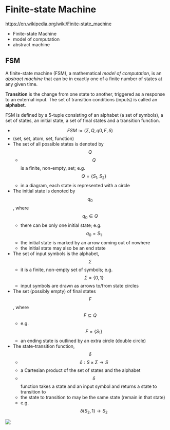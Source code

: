 # Finite-state Machine

https://en.wikipedia.org/wiki/Finite-state_machine

- Finite-state Machine
- model of computation
- abstract machine


## FSM
A finite-state machine (FSM), a mathematical *model of computation*, is an *abstract machine* that can be in exactly one of a finite number of states at any given time.

**Transition** is the change from one state to another, triggered as a response to an external input. The set of transition conditions (inputs) is called an **alphabet**.

FSM is defined by a 5-tuple consisting of an alphabet (a set of symbols), a set of states, an initial state, a set of final states and a transition function.
- $$FSM := (\Sigma, Q, q0, F, \delta)$$
- (set, set, atom, set, function)
- The set of all possible states is denoted by $$Q$$
  - $$Q$$ is a finite, non-empty, set; e.g. $$Q=\{S_1,S_2\}$$
  - in a diagram, each state is represented with a circle
- The initial state is denoted by $$q_0$$, where $$q_0 \in Q$$
  - there can be only one initial state; e.g. $$q_0 = S_1$$
  - the initial state is marked by an arrow coming out of nowhere
  - the initial state may also be an end state
- The set of input symbols is the alphabet, $$\Sigma$$
  - it is a finite, non-empty set of symbols; e.g. $$\Sigma = \{0,1\}$$
  - input symbols are drawn as arrows to/from state circles
- The set (possibly empty) of final states $$F$$, where $$F \subseteq Q$$
  - e.g. $$F=\{S_1\}$$
  - an ending state is outlined by an extra circle (double circle)
- The state-transition function, $$\delta$$
  - $$\delta :S\times \Sigma \rightarrow S$$
  - a Cartesian product of the set of states and the alphabet
  - $$\delta$$ function takes a state and an input symbol and returns a state to transition to
  - the state to transition to may be the same state (remain in that state)
  - e.g. $$\delta (S_2,1) \to S_2$$


![][fsm]

[fsm]: https://upload.wikimedia.org/wikipedia/commons/thumb/9/9d/DFAexample.svg/500px-DFAexample.svg.png
